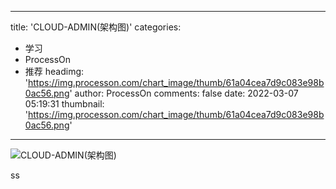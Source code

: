 
---
title: 'CLOUD-ADMIN(架构图)'
categories: 
 - 学习
 - ProcessOn
 - 推荐
headimg: 'https://img.processon.com/chart_image/thumb/61a04cea7d9c083e98b0ac56.png'
author: ProcessOn
comments: false
date: 2022-03-07 05:19:31
thumbnail: 'https://img.processon.com/chart_image/thumb/61a04cea7d9c083e98b0ac56.png'
---

<div>   
<img class="thumb" alt="CLOUD-ADMIN(架构图)" src="https://img.processon.com/chart_image/thumb/61a04cea7d9c083e98b0ac56.png" referrerpolicy="no-referrer">
<p>ss</p>  
</div>
            